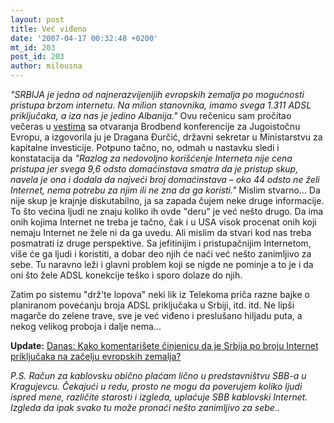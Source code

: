 ```yaml
---
layout: post
title: Već viđeno
date: '2007-04-17 00:32:48 +0200'
mt_id: 203
post_id: 203
author: mileusna
---
```

_"SRBIJA je jedna od najnerazvijenijih evropskih zemalja po mogućnosti pristupa brzom internetu. Na milion stanovnika, imamo svega 1.311 ADSL priključaka, a iza nas je jedino Albanija."_ Ovu rečenicu sam pročitao večeras u [vestima](http://www.naslovi.net/tema/38189) sa otvaranja Brodbend konferencije za Jugoistočnu Evropu, a izgovorila ju je Dragana Đurčić, državni sekretar u Ministarstvu za kapitalne investicije. Potpuno tačno, no, odmah u nastavku sledi i konstatacija da _"Razlog za nedovoljno korišćenje Interneta nije cena pristupa jer svega 9,6 odsto domaćinstava smatra da je pristup skup, navela je ona i dodala da najveći broj domaćinstava – oko 44 odsto ne želi Internet, nema potrebu za njim ili ne zna da ga koristi."_ Mislim stvarno... Da nije skup je krajnje diskutabilno, ja sa zapada čujem neke druge informacije. To što većina ljudi ne znaju koliko ih ovde "deru" je već nešto drugo. Da ima onih kojima Internet ne treba je tačno, čak i u USA visok procenat onih koji nemaju Internet ne žele ni da ga uvedu. Ali mislim da stvari kod nas treba posmatrati iz druge perspektive. Sa jefitinijim i pristupačnijim Internetom, više će ga ljudi i koristiti, a dobar deo njih će naći već nešto zanimljivo za sebe. Tu naravno leži i glavni problem koji se nigde ne pominje a to je i da oni što žele ADSL konekcije teško i sporo dolaze do njih.

Zatim po sistemu "drž'te lopova" neki lik iz Telekoma priča razne bajke o planiranom povećanju broja ADSL priključaka u Srbiji, itd. itd. Ne lipši magarče do zelene trave, sve je već viđeno i preslušano hiljadu puta, a nekog velikog proboja i dalje nema...

**Update:** [Danas: Kako komentarišete činjenicu da je Srbija po broju Internet priključaka na začelju evropskih zemalja?](http://www.danas.co.yu/20070418/dogadjajdana2.html#5)

_P.S. Račun za kablovsku obično plaćam lično u predstavništvu SBB-a u Kragujevcu. Čekajući u redu, prosto ne mogu da poverujem koliko ljudi ispred mene, različite starosti i izgleda, uplaćuje SBB kablovski Internet. Izgleda da ipak svako tu može pronaći nešto zanimljivo za sebe.._

